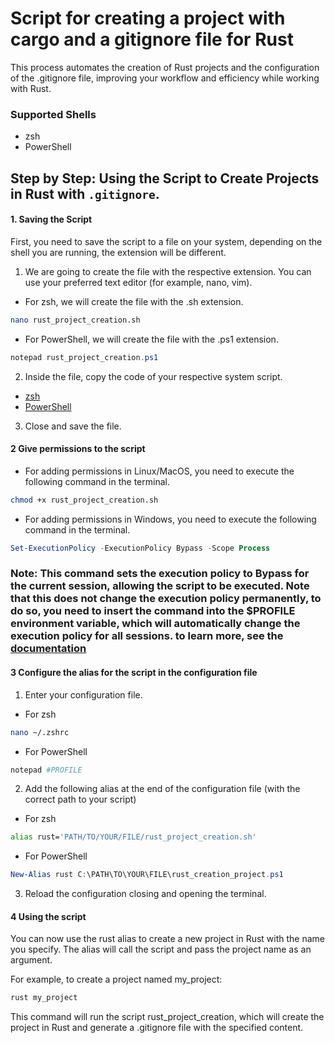 # Script for creating a project with cargo and a gitignore file for Rust

This process automates the creation of Rust projects and the configuration of the .gitignore file, improving your workflow and efficiency while working with Rust.

### Supported Shells

  - zsh
  - PowerShell

## Step by Step: Using the Script to Create Projects in Rust with `.gitignore`.

#### 1. Saving the Script

First, you need to save the script to a file on your system, depending on the shell you are running, the extension will be different.

1. We are going to create the file with the respective extension. You can use your preferred text editor (for example, nano, vim).

- For zsh, we will create the file with the .sh extension.

```zsh
nano rust_project_creation.sh
```

- For PowerShell, we will create the file with the .ps1 extension.

```powershell
notepad rust_project_creation.ps1
```

2. Inside the file, copy the code of your respective system script. 

- [zsh](https://github.com/devprogq/rust-script-gitignore/tree/main/scripts/zsh/rust_project_creation.sh)
- [PowerShell](https://github.com/devprogq/rust-script-gitignore/tree/main/scripts/powershell/rust_project_creation.ps1)

3. Close and save the file. 

#### 2 Give permissions to the script

- For adding permissions in Linux/MacOS, you need to execute the following command in the terminal.

```zsh
chmod +x rust_project_creation.sh
```

- For adding permissions in Windows, you need to execute the following command in the terminal.

```powershell
Set-ExecutionPolicy -ExecutionPolicy Bypass -Scope Process
```

### Note: This command sets the execution policy to Bypass for the current session, allowing the script to be executed. Note that this does not change the execution policy permanently, to do so, you need to insert the command into the $PROFILE environment variable, which will automatically change the execution policy for all sessions. to learn more, see the [documentation](https://learn.microsoft.com/en-us/powershell/module/microsoft.powershell.security/set-executionpolicy?view=powershell-7.4)

#### 3 Configure the alias for the script in the configuration file

1. Enter your configuration file.

- For zsh

```zsh
nano ~/.zshrc
```

- For PowerShell

```powershell
notepad #PROFILE
```

2. Add the following alias at the end of the configuration file (with the correct path to your script)

- For zsh

```zsh
alias rust='PATH/TO/YOUR/FILE/rust_project_creation.sh'
```

- For PowerShell

```powershell
New-Alias rust C:\PATH\TO\YOUR\FILE\rust_creation_project.ps1
```

3. Reload the configuration closing and opening the terminal.

#### 4 Using the script

You can now use the rust alias to create a new project in Rust with the name you specify. The alias will call the script and pass the project name as an argument.

For example, to create a project named my_project:

```sh
rust my_project
```

This command will run the script rust_project_creation, which will create the project in Rust and generate a .gitignore file with the specified content.
